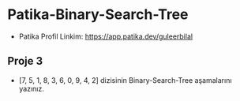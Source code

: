 # Patika-Binary-Search-Tree

* Patika Profil Linkim: https://app.patika.dev/guleerbilal

## Proje 3

* [7, 5, 1, 8, 3, 6, 0, 9, 4, 2] dizisinin Binary-Search-Tree aşamalarını yazınız.